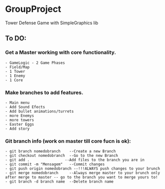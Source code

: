 # GroupProject
Tower Defense Game with SimpleGraphics lib



## To DO:

### Get a Master working with core functionality.
	
	- GameLogic - 2 Game Phases 
	- Field/Map
	- 1 Tower
	- 1 Enemy
	- 1 Core

### Make branches to add features.

	- Main menu
	- Add Sound Efects
	- Add bullet animations/turrets
	- more Enemys
	- more towers
	- Easter Eggs
	- Add story

### Git branch info (work on master till core fucn is ok):
	- git branch nomedobranch    --Create a new Branch
	- git checkout nomedobranch  --Go to the new Branch
	- git add .				   --Add files to the branch you are in 
	- git commit -m "Mensagem"   --Commit changes
	- git push origin nomedobranch --!!!ALWAYS push changes to your brunch 
	- git merge nomedobranch     --Always merge master to your brunch only after merge to master -- go to the branch you want to merge yours to!
	- git branch -d branch name  --Delete branch name
